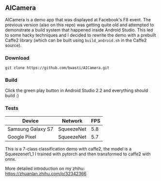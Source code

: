 ## AICamera

AICamera is a demo app that was displayed at Facebook's F8 event.  The previous version (also on this repo) was getting quite old and attempted to demonstrate a build system that happened inside Android Studio.  This led to some hacky techniques and I decided to rewrite the demo with a prebuilt Caffe2 library (which can be built using `build_android.sh` in the Caffe2 source).
### Download
    git clone https://github.com/bwasti/AICamera.git
### Build
Click the green play button in Android Studio 2.2 and everything should build :)
### Tests
| Device             | Network       |  FPS  |
| ------------------ | ------------- | ----- |
| Samsung Galaxy S7  | SqueezeNet    |  5.8  |
| Google Pixel       | SqueezeNet    |  5.7  |



This is a 7-class classification demo with caffe2, the model is a Squeezenet1_1 I trained with pytorch and then transformed to caffe2 with onnx.

More detailed introduction on my zhihu:
    https://zhuanlan.zhihu.com/p/32342366
